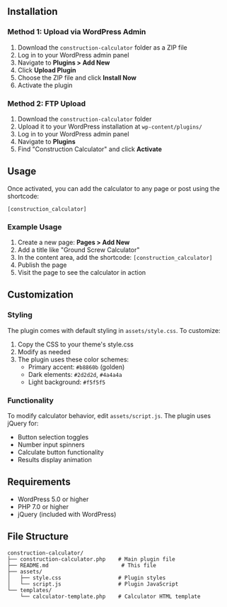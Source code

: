 ## Installation

### Method 1: Upload via WordPress Admin

1. Download the `construction-calculator` folder as a ZIP file
2. Log in to your WordPress admin panel
3. Navigate to **Plugins > Add New**
4. Click **Upload Plugin**
5. Choose the ZIP file and click **Install Now**
6. Activate the plugin

### Method 2: FTP Upload

1. Download the `construction-calculator` folder
2. Upload it to your WordPress installation at `wp-content/plugins/`
3. Log in to your WordPress admin panel
4. Navigate to **Plugins**
5. Find "Construction Calculator" and click **Activate**

## Usage

Once activated, you can add the calculator to any page or post using the shortcode:

```
[construction_calculator]
```

### Example Usage

1. Create a new page: **Pages > Add New**
2. Add a title like "Ground Screw Calculator"
3. In the content area, add the shortcode: `[construction_calculator]`
4. Publish the page
5. Visit the page to see the calculator in action

## Customization

### Styling

The plugin comes with default styling in `assets/style.css`. To customize:

1. Copy the CSS to your theme's style.css
2. Modify as needed
3. The plugin uses these color schemes:
   - Primary accent: `#b8860b` (golden)
   - Dark elements: `#2d2d2d`, `#4a4a4a`
   - Light background: `#f5f5f5`

### Functionality

To modify calculator behavior, edit `assets/script.js`. The plugin uses jQuery for:
- Button selection toggles
- Number input spinners
- Calculate button functionality
- Results display animation

## Requirements

- WordPress 5.0 or higher
- PHP 7.0 or higher
- jQuery (included with WordPress)

## File Structure

```
construction-calculator/
├── construction-calculator.php    # Main plugin file
├── README.md                       # This file
├── assets/
│   ├── style.css                  # Plugin styles
│   └── script.js                  # Plugin JavaScript
└── templates/
    └── calculator-template.php    # Calculator HTML template
```
